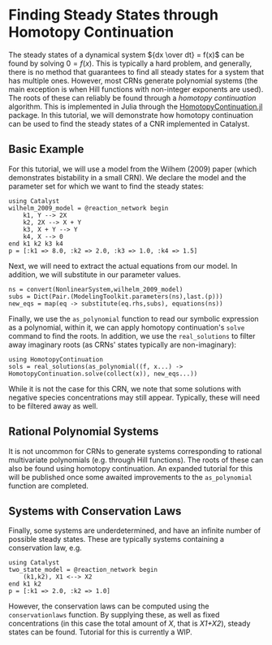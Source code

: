 # Finding Steady States through Homotopy Continuation

The steady states of a dynamical system ${dx \over dt} = f(x)$ can be found by solving $0 = f(x)$. This is typically a hard problem, and generally, there is no method that guarantees to find all steady states for a system that has multiple ones. However, most CRNs generate polynomial systems (the main exception is when Hill functions with non-integer exponents are used). The roots of these can reliably be found through a *homotopy continuation* algorithm. This is implemented in Julia through the [HomotopyContinuation.jl](https://www.juliahomotopycontinuation.org/) package. In this tutorial, we will demonstrate how homotopy continuation can be used to find the steady states of a CNR implemented in  Catalyst.

## Basic Example 
For this tutorial, we will use a model from the Wilhem (2009) paper (which demonstrates bistability in a small CRN). We declare the model and the parameter set for which we want to find the steady states:
```@example hc1
using Catalyst
wilhelm_2009_model = @reaction_network begin
    k1, Y --> 2X
    k2, 2X --> X + Y
    k3, X + Y --> Y
    k4, X --> 0
end k1 k2 k3 k4
p = [:k1 => 8.0, :k2 => 2.0, :k3 => 1.0, :k4 => 1.5]
```
Next, we will need to extract the actual equations from our model. In addition, we will substitute in our parameter values.
```@example hc1
ns = convert(NonlinearSystem,wilhelm_2009_model)
subs = Dict(Pair.(ModelingToolkit.parameters(ns),last.(p)))
new_eqs = map(eq -> substitute(eq.rhs,subs), equations(ns))
```
Finally, we use the `as_polynomial` function to read our symbolic expression as a polynomial, within it, we can apply homotopy continuation's `solve` command to find the roots. In addition, we use the `real_solutions` to filter away imaginary roots (as CRNs' states typically are non-imaginary):
```@example hc1
using HomotopyContinuation
sols = real_solutions(as_polynomial((f, x...) -> HomotopyContinuation.solve(collect(x)), new_eqs...))
```
While it is not the case for this CRN, we note that some solutions with negative species concentrations may still appear. Typically, these will need to be filtered away as well.

## Rational Polynomial Systems
It is not uncommon for CRNs to generate systems corresponding to rational multivariate polynomials (e.g. through Hill functions). The roots of these can also be found using homotopy continuation. An expanded tutorial for this will be published once some awaited improvements to the `as_polynomial` function are completed. 

## Systems with Conservation Laws
Finally, some systems are underdetermined, and have an infinite number of possible steady states. These are typically systems containing a conservation law, e.g.
```@example hc3
using Catalyst
two_state_model = @reaction_network begin
    (k1,k2), X1 <--> X2
end k1 k2
p = [:k1 => 2.0, :k2 => 1.0]
```
However, the conservation laws can be computed using the `conservationlaws` function. By supplying these, as well as fixed concentrations (in this case the total amount of *X*, that is *X1+X2*), steady states can be found. Tutorial for this is currently a WIP.


